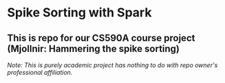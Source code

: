 # Spike Sorting with Spark

## This is repo for our CS590A course project (Mjollnir: Hammering the spike sorting)

*Note: This is purely academic project has nothing to do with repo owner's professional affiliation.*
